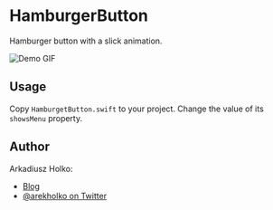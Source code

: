 # HamburgerButton

Hamburger button with a slick animation.

![Demo GIF](https://raw.githubusercontent.com/fastred/HamburgerButton/master/demo.gif)

## Usage

Copy `HamburgetButton.swift` to your project. Change the value of its `showsMenu` property.

## Author

Arkadiusz Holko:

* [Blog](http://holko.pl/)
* [@arekholko on Twitter](https://twitter.com/arekholko)